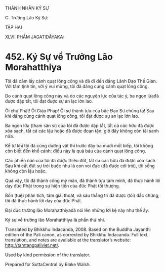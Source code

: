 THÁNH NHÂN KÝ SỰ

C. Trưởng Lão Ký Sự:

TẬP HAI

XLVI. PHẨM JAGATIDĀYAKA:

# 452\. Ký Sự về Trưởng Lão Morahatthiya

Tôi đã cầm lấy cánh quạt lông công và đã đi đến đấng Lãnh Đạo Thế Gian. Với tâm tịnh tín, với ý vui mừng, tôi đã dâng cúng cánh quạt lông công.

Do cánh quạt lông công này và do các nguyện lực của tác ý, ba ngọn lửađã được dập tắt, tôi đạt được sự an lạc lớn lao.

Ôi chư Phật! Ôi Giáo Pháp! Ôi sự thành tựu của bậc Đạo Sư chúng ta! Sau khi dâng cúng cánh quạt lông công, tôi đạt được sự an lạc lớn lao.

Ba ngọn lửa (tham sân si) của tôi đã được dập tắt, tất cả các hữu đã được xóa sạch, tất cả các lậu hoặc đã được đoạn tận, giờ đây không còn tái sanh nữa.

Kể từ khi tôi đã cúng dường vật thí trước đây ba mươi mốt kiếp, tôi không còn biết đến khổ cảnh; điều này là quả báu của cánh quạt lông công.

Các phiền não của tôi đã được thiêu đốt, tất cả các hữu đã được xóa sạch. Sau khi cắt đứt sự trói buộc như là con voi đực (đã được cởi trói), tôi sống không còn lậu hoặc.

Quả vậy, tôi đã thành công mỹ mãn, đã thành tựu tam minh, đã thực hành lời dạy đức Phật trong sự hiện tiền của đức Phật tối thượng.

Bốn (tuệ) phân tích, tám giải thoát, và sáu thắng trí đã được (tôi) đắc chứng; tôi đã thực hành lời dạy của đức Phật.

Đại đức trưởng lão Morahatthiyađã nói lên những lời kệ này như thế ấy.

Ký sự về trưởng lão Morahatthiya là phần thứ nhì.

Translated by Bhikkhu Indacanda, 2008. Based on the Buddha Jayanthi edition of the Pali canon, as corrected by Bhikkhu Indacanda. Full text, translation, and notes are available at the translator’s website: http://tamtangpaliviet.net/.

Used by kind permission of the translator.

Prepared for SuttaCentral by Blake Walsh.